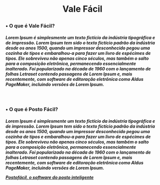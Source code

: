 <div align="center">
  <h1>
    <p>Vale Fácil</p>
  </h1>
</div>


<div>
  <h3>
    <p>• O que é Vale Fácil?</p>
  </h3>
  <h5>
    <p>
      Lorem Ipsum é simplesmente um texto fictício da indústria tipográfica e de impressão. Lorem Ipsum tem sido o texto fictício padrão da indústria desde os anos 1500, quando um impressor desconhecido pegou uma cozinha de tipos e embaralhou-a para fazer um livro de espécimes de tipos. Ele sobreviveu não apenas cinco séculos, mas também o salto para a composição eletrônica, permanecendo essencialmente inalterado. Foi popularizado na década de 1960 com o lançamento de folhas Letraset contendo passagens de Lorem Ipsum e, mais recentemente, com software de editoração eletrônica como Aldus PageMaker, incluindo versões de Lorem Ipsum.   
    </p>
  </h5>
</div>

<br>

<div>
  <h3>
    <p>• O que é Posto Fácil?</p>
  </h3>
  <h5>
    <p>
      Lorem Ipsum é simplesmente um texto fictício da indústria tipográfica e de impressão. Lorem Ipsum tem sido o texto fictício padrão da indústria desde os anos 1500, quando um impressor desconhecido pegou uma cozinha de tipos e embaralhou-a para fazer um livro de espécimes de tipos. Ele sobreviveu não apenas cinco séculos, mas também o salto para a composição eletrônica, permanecendo essencialmente inalterado. Foi popularizado na década de 1960 com o lançamento de folhas Letraset contendo passagens de Lorem Ipsum e, mais recentemente, com software de editoração eletrônica como Aldus PageMaker, incluindo versões de Lorem Ipsum.  
    </p>
    <a href="https://youtu.be/dIkYSVDhDxo" target="_blank"><p>Postofácil, o software do posto inteligente</p>
  </h5>
</div>

